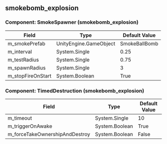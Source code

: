 ## smokebomb_explosion

### Component: SmokeSpawner (smokebomb_explosion)

|Field|Type|Default Value|
|-----|----|-------------|
|m_smokePrefab|UnityEngine.GameObject|SmokeBallBomb|
|m_interval|System.Single|0.25|
|m_testRadius|System.Single|0.75|
|m_spawnRadius|System.Single|3|
|m_stopFireOnStart|System.Boolean|True|

### Component: TimedDestruction (smokebomb_explosion)

|Field|Type|Default Value|
|-----|----|-------------|
|m_timeout|System.Single|10|
|m_triggerOnAwake|System.Boolean|True|
|m_forceTakeOwnershipAndDestroy|System.Boolean|False|

